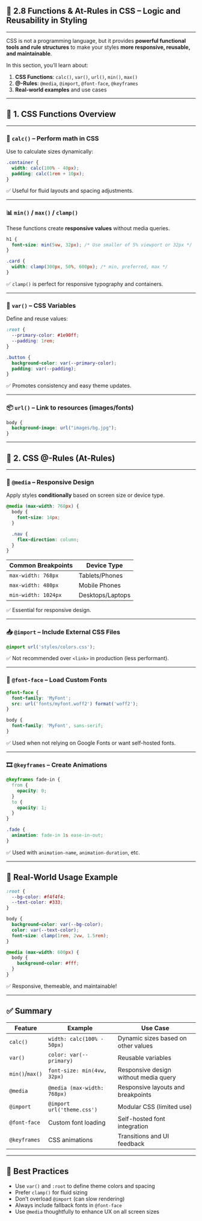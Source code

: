 
## 🧩 2.8 Functions & At-Rules in CSS – Logic and Reusability in Styling

---

CSS is not a programming language, but it provides **powerful functional tools and rule structures** to make your styles **more responsive, reusable, and maintainable**.

In this section, you’ll learn about:

1. **CSS Functions**: `calc()`, `var()`, `url()`, `min()`, `max()`
2. **@-Rules**: `@media`, `@import`, `@font-face`, `@keyframes`
3. **Real-world examples** and use cases

---

## 🧠 1. CSS Functions Overview

---

### 🔢 `calc()` – Perform math in CSS

Use to calculate sizes dynamically:

```css
.container {
  width: calc(100% - 40px);
  padding: calc(1rem + 10px);
}
```

✅ Useful for fluid layouts and spacing adjustments.

---

### 📊 `min()` / `max()` / `clamp()`

These functions create **responsive values** without media queries.

```css
h1 {
  font-size: min(5vw, 32px); /* Use smaller of 5% viewport or 32px */
}
```

```css
.card {
  width: clamp(300px, 50%, 600px); /* min, preferred, max */
}
```

✅ `clamp()` is perfect for responsive typography and containers.

---

### 🎨 `var()` – CSS Variables

Define and reuse values:

```css
:root {
  --primary-color: #1e90ff;
  --padding: 1rem;
}

.button {
  background-color: var(--primary-color);
  padding: var(--padding);
}
```

✅ Promotes consistency and easy theme updates.

---

### 📦 `url()` – Link to resources (images/fonts)

```css
body {
  background-image: url("images/bg.jpg");
}
```

---

## 🧾 2. CSS @-Rules (At-Rules)

---

### 📱 `@media` – Responsive Design

Apply styles **conditionally** based on screen size or device type.

```css
@media (max-width: 768px) {
  body {
    font-size: 14px;
  }

  .nav {
    flex-direction: column;
  }
}
```

| Common Breakpoints  | Device Type      |
| ------------------- | ---------------- |
| `max-width: 768px`  | Tablets/Phones   |
| `max-width: 480px`  | Mobile Phones    |
| `min-width: 1024px` | Desktops/Laptops |

✅ Essential for responsive design.

---

### 📥 `@import` – Include External CSS Files

```css
@import url('styles/colors.css');
```

✅ Not recommended over `<link>` in production (less performant).

---

### 🔡 `@font-face` – Load Custom Fonts

```css
@font-face {
  font-family: 'MyFont';
  src: url('fonts/myfont.woff2') format('woff2');
}

body {
  font-family: 'MyFont', sans-serif;
}
```

✅ Used when not relying on Google Fonts or want self-hosted fonts.

---

### 🎞️ `@keyframes` – Create Animations

```css
@keyframes fade-in {
  from {
    opacity: 0;
  }
  to {
    opacity: 1;
  }
}

.fade {
  animation: fade-in 1s ease-in-out;
}
```

✅ Used with `animation-name`, `animation-duration`, etc.

---

## 🧪 Real-World Usage Example

```css
:root {
  --bg-color: #f4f4f4;
  --text-color: #333;
}

body {
  background-color: var(--bg-color);
  color: var(--text-color);
  font-size: clamp(1rem, 2vw, 1.5rem);
}

@media (max-width: 600px) {
  body {
    background-color: #fff;
  }
}
```

✅ Responsive, themeable, and maintainable!

---

## ✅ Summary

| Feature         | Example                     | Use Case                              |
| --------------- | --------------------------- | ------------------------------------- |
| `calc()`        | `width: calc(100% - 50px)`  | Dynamic sizes based on other values   |
| `var()`         | `color: var(--primary)`     | Reusable variables                    |
| `min()`/`max()` | `font-size: min(4vw, 32px)` | Responsive design without media query |
| `@media`        | `@media (max-width: 768px)` | Responsive layouts and breakpoints    |
| `@import`       | `@import url('theme.css')`  | Modular CSS (limited use)             |
| `@font-face`    | Custom font loading         | Self-hosted font integration          |
| `@keyframes`    | CSS animations              | Transitions and UI feedback           |

---

## 🧠 Best Practices

* Use `var()` and `:root` to define theme colors and spacing
* Prefer `clamp()` for fluid sizing
* Don’t overload `@import` (can slow rendering)
* Always include fallback fonts in `@font-face`
* Use `@media` thoughtfully to enhance UX on all screen sizes
